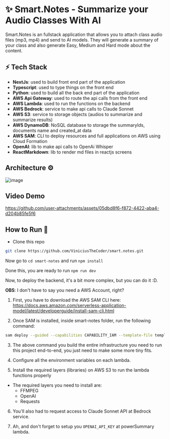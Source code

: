 # ✨ Smart.Notes - Summarize your Audio Classes With AI

Smart.Notes is an fullstack application that allows you to attach class audio files (mp3, mp4) and send to AI models. They will generate a summary of your class and also generate Easy, Medium and Hard mode about the content.

## ⚡ Tech Stack
- **NextJs**: used to build front end part of the application
- **Typescript**: used to type things on the front end
- **Python**: used to build all the back end part of the application
- **AWS Api Gateway**: used to route the api calls from the front end
- **AWS Lambda**: used to run the functions on the backend
- **AWS Bedrock**: service to make api calls to Claude Sonnet
- **AWS S3**: service to storage objects (audios to summarize and summarize results)
- **AWS DynamoDB**: NoSQL database to storage the summaryIds, documents name and created_at data
- **AWS SAM**: CLI to deploy resources and full applications on AWS using Cloud Formation
- **OpenAI**: lib to make api calls to OpenAi Whisper
- **ReactMarkdown**: lib to render md files in reactjs screens

## Architecture ⚙️
![image](https://github.com/user-attachments/assets/920418b3-5ead-46b0-bbee-6b7e171f6574)

## Video Demo
https://github.com/user-attachments/assets/05dbd8f6-f872-4422-aba4-d204b85fe5f6

## How to Run 🏃
- Clone this repo 
```bash
git clone https://github.com/ViniciusTheCoder/smart.notes.git
```

Now go to ```cd smart-notes``` and run ```npm install```

Done this, you are ready to run ```npm run dev```

Now, to deploy the backend, it's a bit more complex, but you can do it :D.

**OBS**: I don't have to say you need a AWS Account, right?

1. First, you have to download the AWS SAM CLI here: https://docs.aws.amazon.com/serverless-application-model/latest/developerguide/install-sam-cli.html

2. Once SAM is installed, inside smart-notes folder, run the following command:
```bash
sam deploy --guided --capabilities CAPABILITY_IAM --template-file template.yaml
```
3. The above command you build the entire infrastructure you need to run this project end-to-end, you just need to make some more tiny fits.

4. Configure all the environment variables on each lambda.

5. Install the required layers (libraries) on AWS S3 to run the lambda functions properly
  - The required layers you need to install are:
    - FFMPEG
    - OpenAI
    - Requests

6. You'll also had to request access to Claude Sonnet API at Bedrock service.

7. Ah, and don't forget to setup you ``OPENAI_API_KEY`` at powerSummary lambda.
